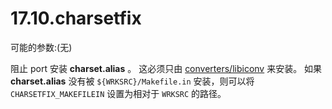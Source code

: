 # 17.10.charsetfix

可能的参数:(无)

阻止 port 安装 **charset.alias** 。
这必须只由 [converters/libiconv](https://cgit.freebsd.org/ports/tree/converters/libiconv/pkg-descr) 来安装。
如果 **charset.alias** 没有被 `${WRKSRC}/Makefile.in` 安装，则可以将 `CHARSETFIX_MAKEFILEIN` 设置为相对于 `WRKSRC` 的路径。
